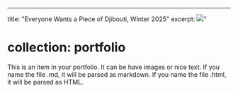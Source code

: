 ---
title: "Everyone Wants a Piece of Djibouti, Winter 2025"
excerpt: <img src='images/kmar_DJIBOUTI2.png'>"
# collection: portfolio

This is an item in your portfolio. It can be have images or nice text. If you name the file .md, it will be parsed as markdown. If you name the file .html, it will be parsed as HTML. 
